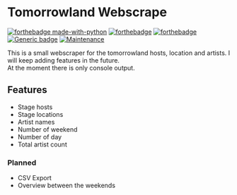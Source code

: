 # Tomorrowland Webscrape

[![forthebadge made-with-python](http://ForTheBadge.com/images/badges/made-with-python.svg)](https://www.python.org/) [![forthebadge](https://forthebadge.com/images/badges/built-with-love.svg)](https://forthebadge.com) [![forthebadge](https://forthebadge.com/images/badges/check-it-out.svg)](https://forthebadge.com)  
[![Generic badge](https://img.shields.io/badge/Python-v3.7.1-<COLOR>.svg)](https://shields.io/) [![Maintenance](https://img.shields.io/badge/Maintained%3F-yes-green.svg)](https://GitHub.com/Naereen/StrapDown.js/graphs/commit-activity)

This is a small webscraper for the tomorrowland hosts, location and artists. I will keep adding features in the future.  
At the moment there is only console output.

## Features

- Stage hosts
- Stage locations
- Artist names
- Number of weekend
- Number of day
- Total artist count

### Planned

- CSV Export
- Overview between the weekends

